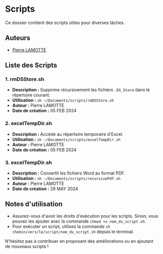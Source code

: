 # Scripts

Ce dossier contient des scripts utiles pour diverses tâches.

## Auteurs

- [Pierre LAMOTTE](mailto:pl@barracudapps.com)

## Liste des Scripts

### 1. rmDSStore.sh

- **Description :** Supprime récursivement les fichiers `.DS_Store` dans le répertoire courant.
- **Utilisation :** `sh ~/Documents/scripts/rmDSStore.sh`
- **Auteur :** Pierre LAMOTTE
- **Date de création :** 05 FEB 2024

### 2. excelTempDir.sh

- **Description :** Accède au répertoire temporaire d'Excel.
- **Utilisation :** `sh ~/Documents/scripts/excelTempDir.sh`
- **Auteur :** Pierre LAMOTTE
- **Date de création :** 05 FEB 2024

### 3. excelTempDir.sh

- **Description :** Convertit les fichiers Word au format PDF.
- **Utilisation :** `sh ~/Documents/scripts/recursivePdf.sh`
- **Auteur :** Pierre LAMOTTE
- **Date de création :** 29 MAY 2024

## Notes d'utilisation

- Assurez-vous d'avoir les droits d'exécution pour les scripts. Sinon, vous pouvez les ajouter avec la commande `chmod +x nom_du_script.sh`.
- Pour exécuter un script, utilisez la commande `sh chemin/vers/le/script/nom_du_script.sh` depuis le terminal.

N'hésitez pas à contribuer en proposant des améliorations ou en ajoutant de nouveaux scripts !
